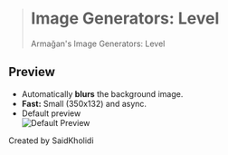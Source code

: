 > # Image Generators: Level
> Armağan's Image Generators: Level


## Preview
- Automatically **blurs** the background image.
- **Fast:** Small (350x132) and async.
- Default preview<br>
![Default Preview](https://i.imgur.com/LtI4YmK.png)


Created by SaidKholidi
